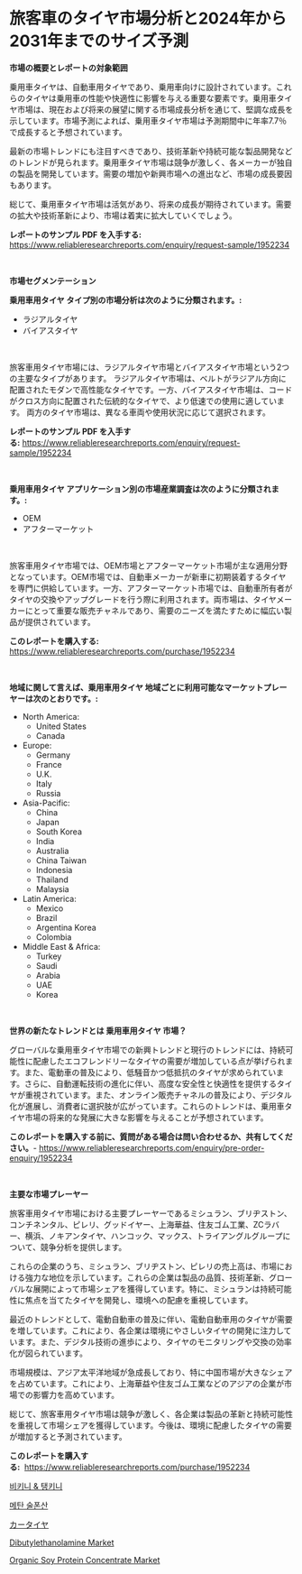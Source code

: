 <p><h1>旅客車のタイヤ市場分析と2024年から2031年までのサイズ予測</h1></p><p><strong>市場の概要とレポートの対象範囲</strong></p>
<p><p>乗用車タイヤは、自動車用タイヤであり、乗用車向けに設計されています。これらのタイヤは乗用車の性能や快適性に影響を与える重要な要素です。乗用車タイヤ市場は、現在および将来の展望に関する市場成長分析を通じて、堅調な成長を示しています。市場予測によれば、乗用車タイヤ市場は予測期間中に年率7.7％で成長すると予想されています。</p><p>最新の市場トレンドにも注目すべきであり、技術革新や持続可能な製品開発などのトレンドが見られます。乗用車タイヤ市場は競争が激しく、各メーカーが独自の製品を開発しています。需要の増加や新興市場への進出など、市場の成長要因もあります。</p><p>総じて、乗用車タイヤ市場は活気があり、将来の成長が期待されています。需要の拡大や技術革新により、市場は着実に拡大していくでしょう。</p></p>
<p><strong>レポートのサンプル PDF を入手する:</strong> <a href="https://www.reliableresearchreports.com/enquiry/request-sample/1952234">https://www.reliableresearchreports.com/enquiry/request-sample/1952234</a></p>
<p>&nbsp;</p>
<p><strong>市場セグメンテーション</strong></p>
<p><strong>乗用車用タイヤ タイプ別の市場分析は次のように分類されます。:</strong></p>
<p><ul><li>ラジアルタイヤ</li><li>バイアスタイヤ</li></ul></p>
<p>&nbsp;</p>
<p><p>旅客車用タイヤ市場には、ラジアルタイヤ市場とバイアスタイヤ市場という2つの主要なタイプがあります。 ラジアルタイヤ市場は、ベルトがラジアル方向に配置されたモダンで高性能なタイヤです。一方、バイアスタイヤ市場は、コードがクロス方向に配置された伝統的なタイヤで、より低速での使用に適しています。 両方のタイヤ市場は、異なる車両や使用状況に応じて選択されます。</p></p>
<p><strong>レポートのサンプル PDF を入手する:</strong>&nbsp;<a href="https://www.reliableresearchreports.com/enquiry/request-sample/1952234">https://www.reliableresearchreports.com/enquiry/request-sample/1952234</a></p>
<p>&nbsp;</p>
<p><strong> 乗用車用タイヤ アプリケーション別の市場産業調査は次のように分類されます。:</strong></p>
<p><ul><li>OEM</li><li>アフターマーケット</li></ul></p>
<p>&nbsp;</p>
<p><p>旅客車用タイヤ市場では、OEM市場とアフターマーケット市場が主な適用分野となっています。OEM市場では、自動車メーカーが新車に初期装着するタイヤを専門に供給しています。一方、アフターマーケット市場では、自動車所有者がタイヤの交換やアップグレードを行う際に利用されます。両市場は、タイヤメーカーにとって重要な販売チャネルであり、需要のニーズを満たすために幅広い製品が提供されています。</p></p>
<p><strong>このレポートを購入する:</strong>&nbsp; <a href="https://www.reliableresearchreports.com/purchase/1952234">https://www.reliableresearchreports.com/purchase/1952234</a></p>
<p>&nbsp;</p>
<p><strong>地域に関して言えば、乗用車用タイヤ 地域ごとに利用可能なマーケットプレーヤーは次のとおりです。:</strong></p>
<p><ul>
    <li>
        North America:
        <ul>
            <li>United States</li>
            <li>Canada</li>
        </ul>
    </li>
    <li>
        Europe:
        <ul>
            <li>Germany</li>
            <li>France</li>
            <li>U.K.</li>
            <li>Italy</li>
            <li>Russia</li>
        </ul>
    </li>
    <li>
        Asia-Pacific:
        <ul>
            <li>China</li>
            <li>Japan</li>
            <li>South Korea</li>
            <li>India</li>
            <li>Australia</li>
            <li>China Taiwan</li>
            <li>Indonesia</li>
            <li>Thailand</li>
            <li>Malaysia</li>
        </ul>
    </li>
    <li>
        Latin America:
        <ul>
            <li>Mexico</li>
            <li>Brazil</li>
            <li>Argentina Korea</li>
            <li>Colombia</li>
        </ul>
    </li>
    <li>
        Middle East & Africa:
        <ul>
            <li>Turkey</li>
            <li>Saudi</li>
            <li>Arabia</li>
            <li>UAE</li>
            <li>Korea</li>
        </ul>
    </li>
    </ul></p>
<p>&nbsp;</p>
<p><strong>世界の新たなトレンドとは 乗用車用タイヤ 市場？</strong></p>
<p><p>グローバルな乗用車タイヤ市場での新興トレンドと現行のトレンドには、持続可能性に配慮したエコフレンドリーなタイヤの需要が増加している点が挙げられます。また、電動車の普及により、低騒音かつ低抵抗のタイヤが求められています。さらに、自動運転技術の進化に伴い、高度な安全性と快適性を提供するタイヤが重視されています。また、オンライン販売チャネルの普及により、デジタル化が進展し、消費者に選択肢が広がっています。これらのトレンドは、乗用車タイヤ市場の将来的な発展に大きな影響を与えることが予想されています。</p></p>
<p><strong>このレポートを購入する前に、質問がある場合は問い合わせるか、共有してください。</strong>- <a href="https://www.reliableresearchreports.com/enquiry/pre-order-enquiry/1952234">https://www.reliableresearchreports.com/enquiry/pre-order-enquiry/1952234</a></p>
<p>&nbsp;</p>
<p><strong>主要な市場プレーヤー</strong></p>
<p><p>旅客車用タイヤ市場における主要プレーヤーであるミシュラン、ブリヂストン、コンチネンタル、ピレリ、グッドイヤー、上海華益、住友ゴム工業、ZCラバー、横浜、ノキアンタイヤ、ハンコック、マックス、トライアングルグループについて、競争分析を提供します。</p><p>これらの企業のうち、ミシュラン、ブリヂストン、ピレリの売上高は、市場における強力な地位を示しています。これらの企業は製品の品質、技術革新、グローバルな展開によって市場シェアを獲得しています。特に、ミシュランは持続可能性に焦点を当てたタイヤを開発し、環境への配慮を重視しています。</p><p>最近のトレンドとして、電動自動車の普及に伴い、電動自動車用のタイヤが需要を増しています。これにより、各企業は環境にやさしいタイヤの開発に注力しています。また、デジタル技術の進歩により、タイヤのモニタリングや交換の効率化が図られています。</p><p>市場規模は、アジア太平洋地域が急成長しており、特に中国市場が大きなシェアを占めています。これにより、上海華益や住友ゴム工業などのアジアの企業が市場での影響力を高めています。</p><p>総じて、旅客車用タイヤ市場は競争が激しく、各企業は製品の革新と持続可能性を重視して市場シェアを獲得しています。今後は、環境に配慮したタイヤの需要が増加すると予測されています。</p></p>
<p><strong>このレポートを購入する:</strong>&nbsp;&nbsp;<a href="https://www.reliableresearchreports.com/purchase/1952234">https://www.reliableresearchreports.com/purchase/1952234</a></p>
<p><p><a href="https://medium.com/@boydsmitham726/%EB%B9%84%ED%82%A4%EB%8B%88-%EB%B0%8F-%ED%83%B1%ED%82%A4%EB%8B%88-%EC%8B%9C%EC%9E%A5-%EA%B7%9C%EB%AA%A8-cagr-%EB%8F%99%ED%96%A5-2024-2030-c42ba7621e79">비키니 & 탱키니</a></p><p><a href="https://github.com/vs019sa3m8x/Market-Research-Report-List-1/blob/main/3425205192837.md">메탄 술폰산</a></p><p><a href="https://github.com/oqxogxyvqe90775/Market-Research-Report-List-1/blob/main/7273905193075.md">カータイヤ</a></p><p><a href="https://github.com/gulaimolin/Market-Research-Report-List-3/blob/main/dibutylethanolamine-market.md">Dibutylethanolamine Market</a></p><p><a href="https://view.publitas.com/reportprime-1/organic-soy-protein-concentrate-market-size-market-trends-and-growth-outlook-forecasted-for-period-from-2024-to-2031/">Organic Soy Protein Concentrate Market</a></p></p>